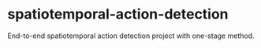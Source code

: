 # spatiotemporal-action-detection
End-to-end spatiotemporal action detection project with one-stage method.
